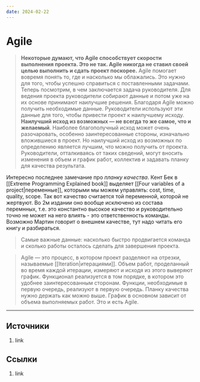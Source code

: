 ```yaml
---
date: 2024-02-22
---
```

# Agile

> **Некоторые думают, что Agile способствует скорости выполнения проекта. Это не так. Agile никогда не ставил своей целью выполнить и сдать проект поскорее.** Agile помогает вовремя понять то, где и насколько мы облажались. Это нужно для того, чтобы успешно справиться с поставленными задачами. Теперь посмотрим, в чем заключается задача руководителя. Для ведения проекта руководители собирают данные и потом уже на их основе принимают наилучшие решения. Благодаря Agile можно получить необходимые данные.
Руководители используют эти данные для того, чтобы привести проект к наилучшему исходу. **Наилучший исход из возможных — не всегда то же самое, что и желаемый**. Наиболее благополучный исход может очень разочаровать, особенно заинтересованные стороны, изначально вложившиеся в проект. Но наилучший исход из возможных по определению является лучшим, что можно получить от проекта.
Руководители, отталкиваясь от таких сведений, могут вносить изменения в объем и график работ, коллектив и задавать планку для качества результата.

Интересно последнее замечание про *планку качества*. Кент Бек в [[Extreme Programming Explained book]] выделяет [[Four variables of a project|переменные]], которыми мы можем управлять: cost, time, quality, scope. Так вот качество считается той переменной, которой не жертвуют. Во 2м издании оно вообще исключено из состава перемнных, т.е. это константно высокое качество и руководительно точно не может на него влиять - это ответственность команды. Возможно Мартин говорит о внешнем качестве, тут надо читать его книгу и разбираться.

> Самые важные данные: насколько быстро продвигается команда и сколько работы осталось сделать для завершения проекта.

> Agile — это процесс, в котором проект разделяют на отрезки, называемые [[Iteration|итерациями]]. Объем работ, проделанный во время каждой итерации, измеряют и исходя из этого выверяют график. Функционал реализуется в том порядке, в котором это удобнее заинтересованным сторонам. Функции, необходимые в первую очередь, реализуют в первую очередь.
Планку качества нужно держать как можно выше. График в основном зависит от объема выполняемых работ.
Это и есть Agile.

---

## Источники

1. link

## Ссылки

1. link
